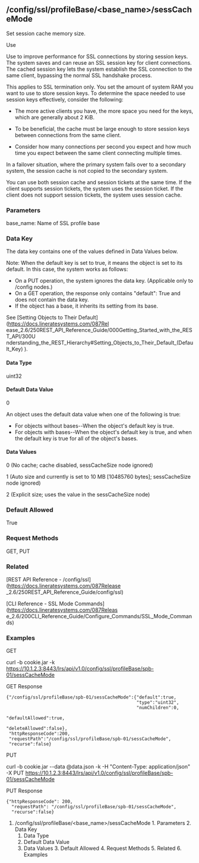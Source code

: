 ## /config/ssl/profileBase/<base_name>/sessCacheMode

Set session cache memory size.

Use

Use to improve performance for SSL connections by storing session keys. The
system saves and can reuse an SSL session key for client connections. The
cached session key lets the system establish the SSL connection to the same
client, bypassing the normal SSL handshake process.

This applies to SSL termination only. You set the amount of system RAM you
want to use to store session keys. To determine the space needed to use
session keys effectively, consider the following:

  * The more active clients you have, the more space you need for the keys, which are generally about 2 KiB.

  * To be beneficial, the cache must be large enough to store session keys between connections from the same client.

  * Consider how many connections per second you expect and how much time you expect between the same client connecting multiple times.

In a failover situation, where the primary system fails over to a secondary
system, the session cache is not copied to the secondary system.

You can use both session cache and session tickets at the same time. If the
client supports session tickets, the system uses the session ticket. If the
client does not support session tickets, the system uses session cache.

### Parameters

base_name: Name of SSL profile base

### Data Key

The data key contains one of the values defined in Data Values below.

Note: When the default key is set to true, it means the object is set to its
default. In this case, the system works as follows:

  * On a PUT operation, the system ignores the data key. (Applicable only to /config nodes.)
  * On a GET operation, the response only contains "default": True and does not contain the data key.
  * If the object has a base, it inherits its setting from its base.

See [Setting Objects to Their Default](https://docs.lineratesystems.com/087Rel
ease_2.6/250REST_API_Reference_Guide/000Getting_Started_with_the_REST_API/300U
nderstanding_the_REST_Hierarchy#Setting_Objects_to_Their_Default_(Default_Key)
).

#### Data Type

uint32

#### Default Data Value

0

An object uses the default data value when one of the following is true:

  * For objects without bases--When the object's default key is true.
  * For objects with bases--When the object's default key is true, and when the default key is true for all of the object's bases.

#### Data Values

0 (No cache; cache disabled, sessCacheSize node ignored)

1 (Auto size and currently is set to 10 MB [10485760 bytes]; sessCacheSize
node ignored)

2 (Explicit size; uses the value in the sessCacheSize node)

### Default Allowed

True

### Request Methods

GET, PUT

### Related

[REST API Reference - /config/ssl](https://docs.lineratesystems.com/087Release
_2.6/250REST_API_Reference_Guide/config/ssl)

[CLI Reference - SSL Mode Commands](https://docs.lineratesystems.com/087Releas
e_2.6/200CLI_Reference_Guide/Configure_Commands/SSL_Mode_Commands)

### Examples

GET

curl -b cookie.jar -k
https://10.1.2.3:8443/lrs/api/v1.0/config/ssl/profileBase/spb-01/sessCacheMode

GET Response

    
    {"/config/ssl/profileBase/spb-01/sessCacheMode":{"default":true,
                                                     "type":"uint32",
                                                     "numChildren":0,
                                                     "defaultAllowed":true,
                                                     "deleteAllowed":false},
     "httpResponseCode":200,
     "requestPath":"/config/ssl/profileBase/spb-01/sessCacheMode",
     "recurse":false}
    

PUT

curl -b cookie.jar --data @data.json -k -H "Content-Type: application/json" -X
PUT
https://10.1.2.3:8443/lrs/api/v1.0/config/ssl/profileBase/spb-01/sessCacheMode

PUT Response

    
    {"httpResponseCode": 200,
      "requestPath": "/config/ssl/profileBase/spb-01/sessCacheMode",
      "recurse":false}

  1. /config/ssl/profileBase/<base_name>/sessCacheMode
    1. Parameters
    2. Data Key
      1. Data Type
      2. Default Data Value
      3. Data Values
    3. Default Allowed
    4. Request Methods
    5. Related
    6. Examples

